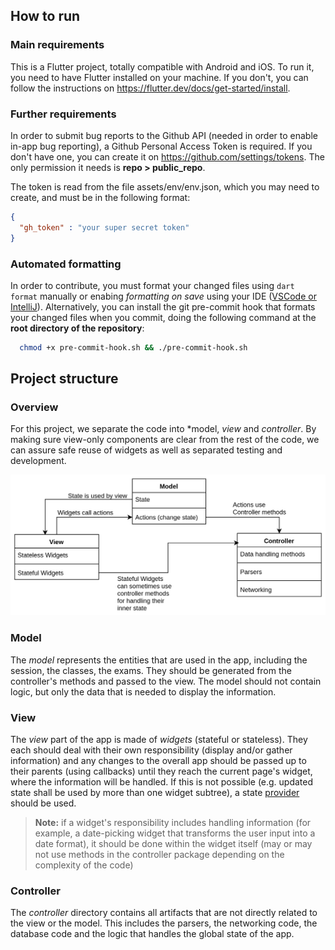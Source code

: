 ## How to run

### Main requirements

This is a Flutter project, totally compatible with Android and iOS. To run it, you need to have Flutter installed on your machine. If you don't, you can follow the instructions on https://flutter.dev/docs/get-started/install.

### Further requirements

In order to submit bug reports to the Github API (needed in order to enable in-app bug reporting), a Github Personal Access Token is required. If you don't have one, you can create it on https://github.com/settings/tokens. The only permission it needs is **repo > public_repo**.

The token is read from the file assets/env/env.json, which you may need to create, and must be in the following format:

```json
{
  "gh_token" : "your super secret token"
}
```

### Automated formatting

In order to contribute, you must format your changed files using `dart format` manually or enabing _formatting on save_ using your IDE ([VSCode or IntelliJ](https://docs.flutter.dev/tools/formatting)). Alternatively, you can install the git pre-commit hook that formats your changed files when you commit, doing the following command at the **root directory of the repository**:

``` bash
  chmod +x pre-commit-hook.sh && ./pre-commit-hook.sh
```


## Project structure

### Overview

For this project, we separate the code into *model, *view* and *controller*.
By making sure view-only components are clear from the rest of the code, we can assure safe reuse of widgets as well as separated testing and development.

![MVC Scheme](../readme-src/MVC.png "MVC Scheme")

### Model
The *model* represents the entities that are used in the app, including the session, the classes, the exams. They should be generated from the controller's methods and passed to the view. The model should not contain logic, but only the data that is needed to display the information.

### View

The *view* part of the app is made of *widgets* (stateful or stateless). They each should deal with their own responsibility (display and/or gather information) and any changes to the overall app should be passed up to their parents (using callbacks) until they reach the current page's widget, where the information will be handled. If this is not possible (e.g. updated state shall be used by more than one widget subtree), a state [provider](https://pub.dev/packages/provider) should be used.

> **Note:** if a widget's responsibility includes handling information (for example, a date-picking widget that transforms the user input into a date format), it should be done within the widget itself (may or may not use methods in the controller package depending on the complexity of the code)

### Controller

The *controller* directory contains all artifacts that are not directly related to the view or the model. This includes the parsers, the networking code, the database code and the logic that handles the global state of the app.